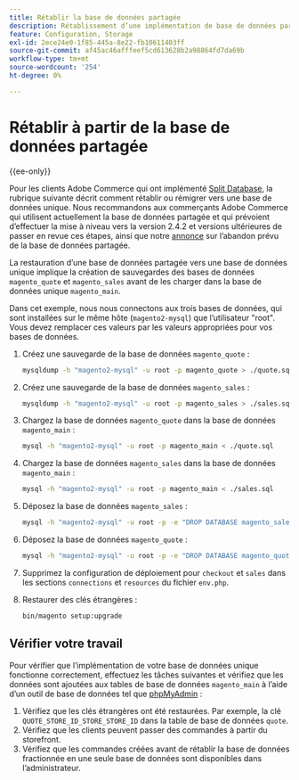 ```yaml
---
title: Rétablir la base de données partagée
description: Rétablissement d’une implémentation de base de données partagée obsolète vers une implémentation de base de données unique.
feature: Configuration, Storage
exl-id: 2ece24e0-1f85-445a-8e22-fb10611403ff
source-git-commit: af45ac46afffeef5cd613628b2a98864fd7da69b
workflow-type: tm+mt
source-wordcount: '254'
ht-degree: 0%

---
```


# Rétablir à partir de la base de données partagée

{{ee-only}}

Pour les clients Adobe Commerce qui ont implémenté [Split Database](multi-master.md), la rubrique suivante décrit comment rétablir ou rémigrer vers une base de données unique. Nous recommandons aux commerçants Adobe Commerce qui utilisent actuellement la base de données partagée et qui prévoient d’effectuer la mise à niveau vers la version 2.4.2 et versions ultérieures de passer en revue ces étapes, ainsi que notre [annonce](https://community.magento.com/t5/Magento-DevBlog/Deprecation-of-Split-Database-in-Magento-Commerce/ba-p/465187) sur l’abandon prévu de la base de données partagée.

La restauration d’une base de données partagée vers une base de données unique implique la création de sauvegardes des bases de données `magento_quote` et `magento_sales` avant de les charger dans la base de données unique `magento_main`.

Dans cet exemple, nous nous connectons aux trois bases de données, qui sont installées sur le même hôte (`magento2-mysql`) que l’utilisateur &quot;root&quot;. Vous devez remplacer ces valeurs par les valeurs appropriées pour vos bases de données.

1. Créez une sauvegarde de la base de données `magento_quote` :

   ```bash
   mysqldump -h "magento2-mysql" -u root -p magento_quote > ./quote.sql
   ```

1. Créez une sauvegarde de la base de données `magento_sales` :

   ```bash
   mysqldump -h "magento2-mysql" -u root -p magento_sales > ./sales.sql
   ```

1. Chargez la base de données `magento_quote` dans la base de données `magento_main` :

   ```bash
   mysql -h "magento2-mysql" -u root -p magento_main < ./quote.sql
   ```

1. Chargez la base de données `magento_sales` dans la base de données `magento_main` :

   ```bash
   mysql -h "magento2-mysql" -u root -p magento_main < ./sales.sql
   ```

1. Déposez la base de données `magento_sales` :

   ```bash
   mysql -h "magento2-mysql" -u root -p -e "DROP DATABASE magento_sales;"
   ```

1. Déposez la base de données `magento_quote` :

   ```bash
   mysql -h "magento2-mysql" -u root -p -e "DROP DATABASE magento_quote;"
   ```

1. Supprimez la configuration de déploiement pour `checkout` et `sales` dans les sections `connections` et `resources` du fichier `env.php`.
1. Restaurer des clés étrangères :

   ```bash
   bin/magento setup:upgrade
   ```

## Vérifier votre travail

Pour vérifier que l’implémentation de votre base de données unique fonctionne correctement, effectuez les tâches suivantes et vérifiez que les données sont ajoutées aux tables de base de données `magento_main` à l’aide d’un outil de base de données tel que [phpMyAdmin](../../installation/prerequisites/optional-software.md#phpmyadmin) :

1. Vérifiez que les clés étrangères ont été restaurées. Par exemple, la clé `QUOTE_STORE_ID_STORE_STORE_ID` dans la table de base de données `quote`.
1. Vérifiez que les clients peuvent passer des commandes à partir du storefront.
1. Vérifiez que les commandes créées avant de rétablir la base de données fractionnée en une seule base de données sont disponibles dans l’administrateur.
